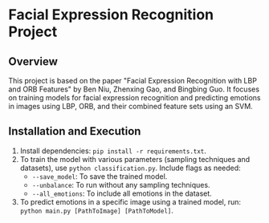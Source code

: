 # Facial Expression Recognition Project

## Overview
This project is based on the paper "Facial Expression Recognition with LBP and ORB Features" by Ben Niu, Zhenxing Gao, and Bingbing Guo. It focuses on training models for facial expression recognition and predicting emotions in images using LBP, ORB, and their combined feature sets using an SVM.

## Installation and Execution
1. Install dependencies: `pip install -r requirements.txt`.
2. To train the model with various parameters (sampling techniques and datasets), use `python classification.py`. Include flags as needed:
   - `--save_model`: To save the trained model.
   - `--unbalance`: To run without any sampling techniques.
   - `--all_emotions`: To include all emotions in the dataset.
3. To predict emotions in a specific image using a trained model, run: `python main.py [PathToImage] [PathToModel]`.